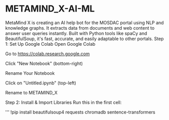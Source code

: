 # METAMIND_X-AI-ML
MetaMind X is creating an AI help bot for the MOSDAC portal using NLP and knowledge graphs. It extracts data from documents and web content to answer user queries instantly. Built with Python tools like spaCy and BeautifulSoup, it's fast, accurate, and easily adaptable to other portals.
Step 1: Set Up Google Colab
Open Google Colab

Go to https://colab.research.google.com

Click "New Notebook" (bottom-right)

Rename Your Notebook

Click on "Untitled.ipynb" (top-left)

Rename to METAMIND_X


Step 2: Install & Import Libraries
Run this in the first cell:

''' 
!pip install beautifulsoup4 requests chromadb sentence-transformers
